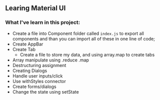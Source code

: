## Learing Material UI

### What I've learn in this project:
 - Create a file into Component folder called `index.js` to export all components and than you can import all of these in one line of code;
 - Create AppBar
 - Create Tab
    - Create a file to store my data, and using array.map to create tabs
 - Array manipulate using .reduce .map
 - Destructuring assignment
 - Creating Dialogs
 - Handle user inputs/click
 - Use withStyles connector
 - Create forms/dialogs
 - Change the state using setState
 